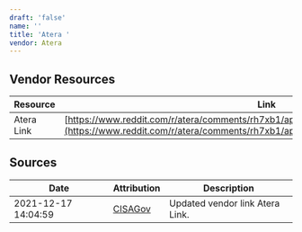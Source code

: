 ```yaml
---
draft: 'false'
name: ''
title: 'Atera '
vendor: Atera
---
```


## Vendor Resources
| Resource | Link |
| --- | --- |
| Atera Link | [https://www.reddit.com/r/atera/comments/rh7xb1/apache_log4j_2_security_advisory_update/](https://www.reddit.com/r/atera/comments/rh7xb1/apache_log4j_2_security_advisory_update/) |



## Sources
| Date | Attribution | Description |
| --- | --- | --- |
| 2021-12-17 14:04:59 | [CISAGov](https://raw.githubusercontent.com/cisagov/log4j-affected-db/develop/README.md) | Updated vendor link Atera Link.  |

